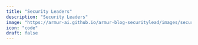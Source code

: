 ```yaml
---
title: "Security Leaders"
description: "Security Leaders"
image: "https://armur-ai.github.io/armur-blog-securitylead/images/security-fundamentals.png"
icon: "code"
draft: false
---
```


